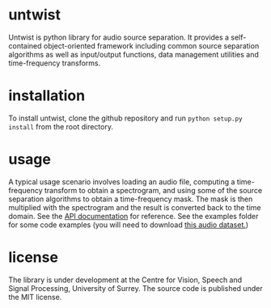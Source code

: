 untwist
=======
Untwist is python library for audio source separation. It provides a self-contained object-oriented framework
including common source separation algorithms as well as input/output functions, data management utilities and time-frequency transforms.

installation
============
To install untwist, clone the github repository and run `python setup.py install` from the root directory.

usage
=====
A typical usage scenario involves loading an audio file, computing a
time-frequency transform to obtain a spectrogram, and using some of the source
separation algorithms to obtain a time-frequency mask. The mask is then
multiplied with the spectrogram and the result is converted back to the time
domain.  See the [API documentation](http://iosr-surrey.github.io/untwist/) for
reference.  See the examples folder for some code examples (you will need to
download [this audio dataset.](https://www.loria.fr/~aliutkus/DSD100subset.zip))

license
=======
The library is under development at the Centre for Vision, Speech and Signal Processing, University of Surrey. The source code is published under the MIT license.
